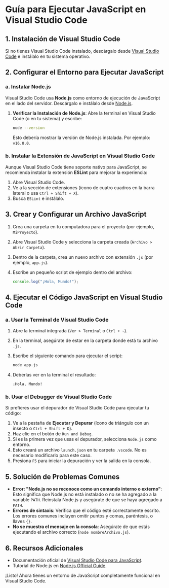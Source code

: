 
# Guía para Ejecutar JavaScript en Visual Studio Code

## 1. Instalación de Visual Studio Code
Si no tienes Visual Studio Code instalado, descárgalo desde [Visual Studio Code](https://code.visualstudio.com/) e instálalo en tu sistema operativo.

## 2. Configurar el Entorno para Ejecutar JavaScript

### a. Instalar Node.js
Visual Studio Code usa **Node.js** como entorno de ejecución de JavaScript en el lado del servidor. Descárgalo e instálalo desde [Node.js](https://nodejs.org/).

1. **Verificar la Instalación de Node.js**: Abre la terminal en Visual Studio Code (o en tu sistema) y escribe:

    ```bash
    node --version
    ```

    Esto debería mostrar la versión de Node.js instalada. Por ejemplo: `v16.0.0`.

### b. Instalar la Extensión de JavaScript en Visual Studio Code
Aunque Visual Studio Code tiene soporte nativo para JavaScript, se recomienda instalar la extensión **ESLint** para mejorar la experiencia:

1. Abre Visual Studio Code.
2. Ve a la sección de extensiones (ícono de cuatro cuadros en la barra lateral o usa `Ctrl + Shift + X`).
3. Busca `ESLint` e instálalo.

## 3. Crear y Configurar un Archivo JavaScript

1. Crea una carpeta en tu computadora para el proyecto (por ejemplo, `MiProyecto`).
2. Abre Visual Studio Code y selecciona la carpeta creada (`Archivo > Abrir Carpeta`).
3. Dentro de la carpeta, crea un nuevo archivo con extensión `.js` (por ejemplo, `app.js`).
4. Escribe un pequeño script de ejemplo dentro del archivo:

    ```javascript
    console.log("¡Hola, Mundo!");
    ```

## 4. Ejecutar el Código JavaScript en Visual Studio Code

### a. Usar la Terminal de Visual Studio Code
1. Abre la terminal integrada (`Ver > Terminal` o `Ctrl + ~`).
2. En la terminal, asegúrate de estar en la carpeta donde está tu archivo `.js`.
3. Escribe el siguiente comando para ejecutar el script:

    ```bash
    node app.js
    ```

4. Deberías ver en la terminal el resultado: 

    ```
    ¡Hola, Mundo!
    ```

### b. Usar el Debugger de Visual Studio Code
Si prefieres usar el depurador de Visual Studio Code para ejecutar tu código:

1. Ve a la pestaña de **Ejecutar y Depurar** (ícono de triángulo con un insecto o `Ctrl + Shift + D`).
2. Haz clic en el botón de `Run and Debug`.
3. Si es la primera vez que usas el depurador, selecciona `Node.js` como entorno.
4. Esto creará un archivo `launch.json` en tu carpeta `.vscode`. No es necesario modificarlo para este caso.
5. Presiona `F5` para iniciar la depuración y ver la salida en la consola.

## 5. Solución de Problemas Comunes

- **Error: "Node.js no se reconoce como un comando interno o externo"**: Esto significa que Node.js no está instalado o no se ha agregado a la variable `PATH`. Reinstala Node.js y asegúrate de que se haya agregado a `PATH`.
- **Errores de sintaxis**: Verifica que el código esté correctamente escrito. Los errores comunes incluyen omitir puntos y comas, paréntesis, o llaves `{}`.
- **No se muestra el mensaje en la consola**: Asegúrate de que estás ejecutando el archivo correcto (`node nombreArchivo.js`).

## 6. Recursos Adicionales
- Documentación oficial de [Visual Studio Code para JavaScript](https://code.visualstudio.com/docs/languages/javascript).
- Tutorial de Node.js en [Node.js Official Guide](https://nodejs.org/en/docs/guides/).

¡Listo! Ahora tienes un entorno de JavaScript completamente funcional en Visual Studio Code.
